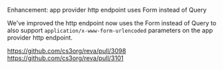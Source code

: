 Enhancement: app provider http endpoint uses Form instead of Query

We've improved the http endpoint now uses the Form instead of Query
to also support `application/x-www-form-urlencoded` parameters on
 the app provider http endpoint.

https://github.com/cs3org/reva/pull/3098
https://github.com/cs3org/reva/pull/3101
